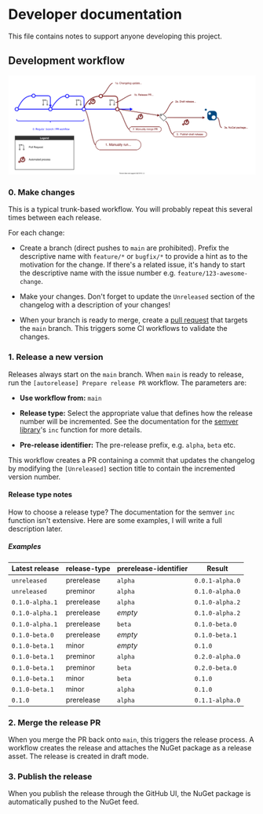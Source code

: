 # Developer documentation

This file contains notes to support anyone developing this project.

## Development workflow

![Workflow overview](./release_workflow.drawio.svg)

### 0. Make changes

This is a typical trunk-based workflow. You will probably repeat this several times between each release.

For each change:

- Create a branch (direct pushes to `main` are prohibited). Prefix the descriptive name with `feature/*` or `bugfix/*`
  to provide a hint as to the motivation for the change. If there's a related issue, it's handy to start the descriptive
  name with the issue number e.g. `feature/123-awesome-change`.

- Make your changes. Don't forget to update the `Unreleased` section of the changelog with a description of your
  changes!

- When your branch is ready to merge, create a [pull request](./pulls) that targets the `main` branch. This triggers
  some CI workflows to validate the changes.

### 1. Release a new version

Releases always start on the `main` branch. When `main` is ready to release, run the `[autorelease] Prepare release PR`
workflow. The parameters are:

- __Use workflow from:__ `main`

- __Release type:__ Select the appropriate value that defines how the release number will be incremented. See the
  documentation for the [semver library](https://www.npmjs.com/package/semver#user-content-functions)'s `inc` function
  for more details.

- __Pre-release identifier:__ The pre-release prefix, e.g. `alpha`, `beta` etc.

This workflow creates a PR containing a commit that updates the changelog by modifying the `[Unreleased]` section title
to contain the incremented version number.

#### Release type notes

How to choose a release type? The documentation for the semver `inc` function isn't extensive. Here are some examples, I
will write a full description later.

##### Examples

| Latest release   | release-type | prerelease-identifier | Result            |
| ---------------- | ------------ | --------------------- | ----------------- |
| `unreleased`     | prerelease   | `alpha`               | `0.0.1-alpha.0`   |
| `unreleased`     | preminor     | `alpha`               | `0.1.0-alpha.0`   |
| `0.1.0-alpha.1`  | prerelease   | `alpha`               | `0.1.0-alpha.2`   |
| `0.1.0-alpha.1`  | prerelease   | _empty_               | `0.1.0-alpha.2`   |
| `0.1.0-alpha.1`  | prerelease   | `beta`                | `0.1.0-beta.0`    |
| `0.1.0-beta.0`   | prerelease   | _empty_               | `0.1.0-beta.1`    |
| `0.1.0-beta.1`   | minor        | _empty_               | `0.1.0`           |
| `0.1.0-beta.1`   | preminor     | `alpha`               | `0.2.0-alpha.0`   |
| `0.1.0-beta.1`   | preminor     | `beta`                | `0.2.0-beta.0`    |
| `0.1.0-beta.1`   | minor        | `beta`                | `0.1.0`           |
| `0.1.0-beta.1`   | minor        | `alpha`               | `0.1.0`           |
| `0.1.0`          | prerelease   | `alpha`               | `0.1.1-alpha.0`   |


### 2. Merge the release PR

When you merge the PR back onto `main`, this triggers the release process. A workflow creates the release and attaches
the NuGet package as a release asset. The release is created in draft mode.

### 3. Publish the release

When you publish the release through the GitHub UI, the NuGet package is automatically pushed to the NuGet feed.
